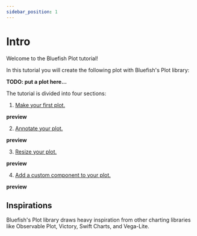```yaml
---
sidebar_position: 1
---
```


# Intro

Welcome to the Bluefish Plot tutorial!

In this tutorial you will create the following plot with Bluefish's Plot library:

**TODO: put a plot here...**

The tutorial is divided into four sections:

1. [Make your first plot.](your-first-plot)

**preview**

2. [Annotate your plot.](annotations)

**preview**

3. [Resize your plot.](resize)

**preview**

4. [Add a custom component to your plot.](custom-component)

**preview**

## Inspirations

Bluefish's Plot library draws heavy inspiration from other charting libraries like Observable Plot,
Victory, Swift Charts, and Vega-Lite.
